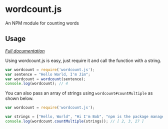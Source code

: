 # wordcount.js
An NPM module for counting words

## Usage
_[Full documentation](https://cmakhi.gitbook.io/wordcountjs/)_

Using wordcount.js is easy, just require it and call the function with a string.
```javascript
var wordcount = require('wordcount.js');
var sentence = "Hello World, I'm Jim";
var wordcount = wordcount(sentence);
console.log(wordcount); // 4
```
You can also pass an array of strings using `wordcount#countMultiple` as shown below.
```javascript
var wordcount = require('wordcount.js');

var strings = ["Hello, World", "Hi I'm Bob", "npm is the package manager for Node.js. It was created in 2009 as an open source project to help JavaScript developers easily share packaged modules of code."]
console.log(wordcount.countMultiple(strings)); // [ 2, 3, 27 ]
```